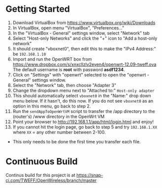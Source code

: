 # Getting Started
1. Download VirtualBox from https://www.virtualbox.org/wiki/Downloads
2. In VirtualBox, open menu "VirtualBox", "Preferences..."
3. In the "VirtualBox - General" settings window, select "Network" tab
4. Select "Host-only Networks" and click the "+" icon to "Add a host-only network"
5. It should create "vboxnet0", then edit this to make the "IPv4 Address:" be `192.168.1.10`
6. Import and run the OpenWRT box from https://www.dropbox.com/s/xnxcllzlv2eyen4/openwrt-12.09-tweff.ova  
The default username is __root__ with password __asdf1234__.
7. Click on "Settings" with "openwrt" selected to open the "openwrt - General" settings window.
8. Select the "Network" tab, then choose "Adapter 3"
9. Change the dropdown menu next to "Attached to:" `Host-only adapter`
10. This should automatically select `vboxnet0` in the "Name:" drop down menu below. If it hasn't, do this now. If you do not see `vboxnet0` as an option in this menu, go back to step 2.
11. Run the `sendAppToOpenWrtVM` script to transfer the /app directory to the (router's) /www directory in the OpenWrt VM
12. Point your browser to http://192.168.1.1/app/html/login.html and enjoy!
13. If you cannot hit the login page, go back to step 5 and try `192.168.1.XX` where `XX` = any other number between 2-100.

* This only needs to be done the first time you transfer each file.

# Continuous Build

Continus build for this project is at https://snap-ci.com/TWEFF/OpenWireless/branch/master
